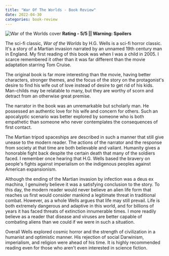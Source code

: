```yaml
---
title: "War Of The Worlds - Book Review"
date: 2022-04-30
categories: book-review
---
```

![War of the Worlds cover](https://imgur.com/uunptIS)
**Rating - 5/5 || Warning: Spoilers**

The sci-fi classic, *War of the Worlds* by H.G. Wells is a sci-fi horror classic. It's a story of a Martian invasion narrated by an unnamed 19th century man in England. My first reading of this book was when I was a child in 2005. I scarce remembered it other than it was far different than the movie adaptation starring Tom Cruise. 

The original book is far more interesting than the movie, having better characters, stronger themes, and the focus of the story on the protagonist's desire to find his wife out of love instead of desire to get rid of his kids. Man-childs may be relatable to many, but they are worthy of scorn and detract from an otherwise great premise. 

The narrator in the book was an unremarkable but scholarly man. He possessed an authentic love for his wife and concern for others. Such an apocalyptic scenario was better explored by someone who is both empathetic than someone who never contemplates the consequences of first contact. 

The Martian tripod spaceships are described in such a manner that still give unease to the modern reader. The actions of the narrator and the response from society at that time are both believable and valiant. Humanity gives a honorable fight back despite the certain death that many of the soldiers faced. I remember once hearing that H.G. Wells based the bravery on people's fights against imperialism on the indigenous peoples against American expansionism. 

Although the ending of the Martian invasion by infection was a deus ex machina, I genuinely believe it was a satisfying conclusion to the story. To this day, the modern reader would never believe an alien life form that reaches us first would consider mankind a legitimate threat in traditional combat. However, as a whole Wells argues that life may still prevail. Life is both extremely dangerous and adaptive in this world, and for billions of years it has faced threats of extinction innumerable times. I more readily believe as a reader that disease and viruses are better capable of combating aliens than we could if we were in such a situation. 

Overall Wells explored cosmic horror and the strength of civilization in a humanist and optimistic manner. His rejection of social Darwinism, imperialism, and religion were ahead of his time. It is highly recommended reading even for those who aren't even interested in science fiction. 
